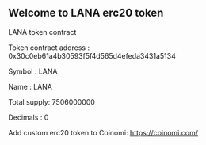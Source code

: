 ## Welcome to LANA erc20 token

LANA token contract

Token contract address : 0x30c0eb61a4b30593f5f4d565d4efeda3431a5134

Symbol      : LANA

Name        : LANA

Total supply: 7506000000

Decimals    : 0

Add custom erc20 token to Coinomi: https://coinomi.com/
